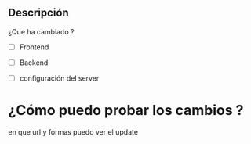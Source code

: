 ## Descripción 
¿Que ha cambiado ?

- [ ] Frontend

- [ ] Backend

- [ ] configuración del server 

# ¿Cómo puedo probar los cambios ?
en que url y formas puedo ver el update 
